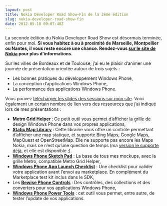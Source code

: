 ```yaml
---
layout: post
title: Nokia Developer Road Show–Fin de la 2ème édition
slug: nokia-developer-road-show-fin
date: 2012-05-18 09:07:48Z
---
```


La seconde édition du Nokia Developer Road Show est désormais terminée, enfin pour moi. <strong>Si vous habitez à ou à proximité de Marseille, Montpellier ou Nantes, il vous reste encore une chance. Rendez-vous <a href="http://www.cvent.com/events/nokia-windows-phone-road-show-france/event-summary-f7784822dce444c8aabac6d528edc071.aspx">sur le site de Nokia</a> pour plus d’informations.</strong>

Sur les villes de Bordeaux et de Toulouse, j’ai eu le plaisir d’animer une journée de présentation orientée autour de trois sujets :
<ul>
	<li>Les bonnes pratiques du développement Windows Phone,</li>
	<li>La conception d’applications Windows Phone,</li>
	<li>La performance des applications Windows Phone.</li>
</ul>
Vous pouvez <a href="http://maneu.net/Speeches">télécharger les slides des sessions sur mon site</a>. Voici également un certain nombre de lien vers des ressources que j’ai indiqué lors de mes présentations :
<ul>
	<li><strong><a href="https://nuget.org/packages/MetroGridHelper">Metro Grid Helper</a> </strong>: Ce petit outil vous permet d’afficher la grille de design Windows Phone dans vos propres applications,</li>
	<li><strong><a href="http://nuget.org/packages/JeffWilcox.Maps">Static Map Library</a> </strong>: Cette librairie vous offre un contrôle permettant d’afficher une map statique, et supporte Bing Maps, Google Maps, MapQuest et OpenStreetMap. Elle ne supporte pas encore les Maps Nokia, mais ce n’est qu’une question de temps (ma <a href="https://github.com/cmaneu/wp-maps">version le supporte déjà</a>, et elle est disponible ;).</li>
	<li><strong><a href="http://static.maneu.net/maneunet/content/2012/WinPhoneSketchPadGrid.pdf">Windows Phone Sketch Pad</a></strong> : La base de tous mes mockups, avec la grille Metro, compatible Metro Grid Helper,</li>
	<li><a href="http://static.maneu.net/maneunet/content/2012/WP7-AppLaunchChecklist.pdf"><strong>Windows Phone App Launch Checklist</strong></a> : Une checklist pour valider votre application avant l’envoi au marketplace. En complément du Marketplace test kit inclus dans le SDK,</li>
	<li>Les <strong><a href="http://bewisephonecontrols.codeplex.com/">Bewise Phone Controls</a> </strong>: Des contrôles, des collections et des converters pour vos applications Windows Phone,</li>
	<li><strong><a href="http://wptools.codeplex.com/">Windows Phone Power Tools</a></strong> : cet outil vous permet, entre autre, de tester l’update de vos applications.</li>
</ul>
